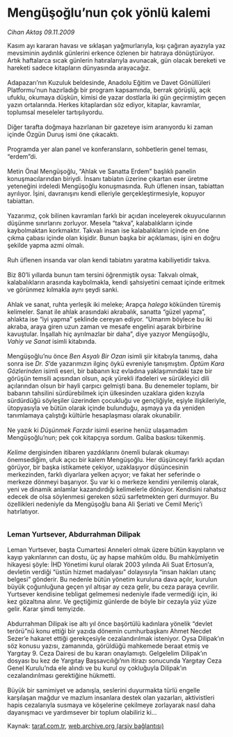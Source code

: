 # Mengüşoğlu’nun çok yönlü kalemi

*Cihan Aktaş 09.11.2009*

<div class="yazi">Kasım ayı kararan havası ve sıklaşan yağmurlarıyla, kışı çağıran ayazıyla yaz mevsiminin aydınlık günlerini erkence özlenen bir hatıraya dönüştürüyor. Artık haftalarca sıcak günlerin hatıralarıyla avunacak, gün olacak bereketi ve hareketi sadece kitapların dünyasında arayacağız. <br/><br/>Adapazarı’nın Kuzuluk beldesinde, Anadolu Eğitim ve Davet Gönüllüleri Platformu’nun hazırladığı bir program kapsamında, berrak görüşlü, açık ufuklu, okumaya düşkün, kimisi de yazar dostlarla iki gün geçirmiştim geçen yazın ortalarında.<b> </b>Herkes kitaplardan söz ediyor, kitaplar, kavramlar, toplumsal meseleler tartışılıyordu. <br/><br/>Diğer tarafta doğmaya hazırlanan bir gazeteye isim aranıyordu ki zaman içinde Özgün Duruş ismi öne çıkacaktı. <br/><br/>Programda yer alan panel ve konferansların, sohbetlerin genel teması, “erdem”di. <br/><br/>Metin Önal Mengüşoğlu, “Ahlak ve Sanatta Erdem” başlıklı panelin konuşmacılarından biriydi. İnsanı tabiatın üzerine çıkartan eser üretme yeteneğini irdeledi Mengüşoğlu konuşmasında. Ruh üflenen insan, tabiattan ayrılıyor. İşini, davranışını kendi elleriyle gerçekleştirmesiyle, kopuyor tabiattan. <br/><br/>Yazarımız, çok bilinen kavramları farklı bir açıdan inceleyerek okuyucularının düşünme sınırlarını zorluyor. Mesela “takva”, kalabalıkların içinde kaybolmaktan korkmaktır. Takvalı insan ise kalabalıkların içinde en öne çıkma çabası içinde olan kişidir. Bunun başka bir açıklaması, işini en doğru şekilde yapma azmi olmalı. <br/><br/>Ruh üflenen insanda var olan kendi tabiatını yaratma kabiliyetidir takva. <br/><br/>Biz 80’li yıllarda bunun tam tersini öğrenmiştik oysa: Takvalı olmak, kalabalıkların arasında kaybolmakla, kendi şahsiyetini cemaat içinde eritmek ve görünmez kılmakla aynı şeydi sanki. <br/><br/>Ahlak ve sanat, ruhta yerleşik iki meleke; Arapça <i>halega </i>kökünden türemiş kelimeler. Sanat ile ahlak arasındaki akrabalık, sanatta “güzel yapma”, ahlakta ise “iyi yapma” şeklinde cereyan ediyor. “Umarım böylece bu iki akraba, araya giren uzun zaman ve mesafe engelini aşarak birbirine kavuştular. İnşallah hiç ayrılmazlar bir daha”, diye yazıyor Mengüşoğlu, <i>Vahiy ve Sanat</i> isimli kitabında. <br/><br/>Mengüşoğlu’nu önce <i>Ben Asyalı Bir Ozan</i> isimli şiir kitabıyla tanımış, daha sonra ise <i>Dr. S</i>’de yazarımızın ilginç öykü evreniyle tanışmıştım. <i>Öptüm Kara Gözlerinden</i> isimli eseri, bir babanın kız evladına yaklaşımındaki taze bir görüşün temsili açısından olsun, açık yürekli ifadeleri ve sürükleyici dili açılarından olsun bir hayli çarpıcı gelmişti bana. Bu denemeler toplamı, bir babanın tahsilini sürdürebilmek için ülkesinden uzaklara giden kızıyla sürdürdüğü söyleşiler üzerinden çocukluğu ve gençliğiyle, eşiyle ilişkileriyle, ütopyasıyla ve bütün olarak içinde bulunduğu, aşmaya ya da yeniden tanımlamaya çalıştığı kültürle hesaplaşması olarak okunabilir. <br/><br/>Ne yazık ki <i>Düşünmek Farzdır</i> isimli eserine henüz ulaşamadım Mengüşoğlu’nun; pek çok kitapçıya sordum. Galiba baskısı tükenmiş. <i><br/><br/>Kelime</i> dergisinden itibaren yazdıklarını önemli bularak okumayı önemsediğim, ufuk açıcı bir kalem Mengüşoğlu. Her düşünceyi farklı açıdan görüyor, bir başka istikamete çekiyor, uzaklaşıyor düşüncesinin merkezinden, farklı diyarlara yelken açıyor; ve fakat her seferinde o merkeze dönmeyi başarıyor. Şu var ki o merkeze kendini yenilemiş olarak, yeni ve dinamik anlamlar kazandırdığı kelimelerle dönüyor. Kendisini rahatsız edecek de olsa söylenmesi gereken sözü sarfetmekten geri durmuyor. Bu özellikleri nedeniyle da Mengüşoğlu bana Ali Şeriati ve Cemil Meriç’i hatırlatıyor. <b><br/><br/><br/><font size="3">Leman Yurtsever, Abdurrahman Dilipak</font></b><font size="3"> <br/></font><br/>Leman Yurtsever, başta Cumartesi Anneleri olmak üzere bütün kayıpların ve kayıp yakınlarının can dostu, üç ay hapse mahkûm oldu. Bu mahkûmiyetin hikayesi şöyle: İHD Yönetimi kurul olarak 2003 yılında Ali Suat Ertosun’a, devletin verdiği “üstün hizmet madalyası” dolayısıyla “insan hakları utanç belgesi” gönderir. Bu nedenle bütün yönetim kuruluna dava açılır, kurulun büyük çoğunluğuna geçen yıl altışar ay ceza gelir, bu ceza paraya çevrilir. Yurtsever kendisine tebligat gelmemesi nedeniyle ifade vermediği için, iki kez gözaltına alınır. Ve geçtiğimiz günlerde de böyle bir cezayla yüz yüze gelir. Karar şimdi temyizde. <br/><br/>Abdurrahman Dilipak ise altı yıl önce başörtülü kadınlara yönelik “devlet terörü”nü konu ettiği bir yazıda dönemin cumhurbaşkanı Ahmet Necdet Sezer’e hakaret ettiği gerekçesiyle cezalandırılmak isteniyor. Oysa Dilipak’ın söz konusu yazısı, zamanında, görüldüğü mahkemede beraat etmiş ve Yargıtay 9. Ceza Dairesi de bu kararı onaylamıştı. Gelgelelim Dilipak’ın dosyası bu kez de Yargıtay Başsavcılığı’nın itirazı sonucunda Yargıtay Ceza Genel Kurulu’nda ele alındı ve bu kurul oy çokluğuyla Dilipak’ın cezalandırılması gerektiğine hükmetti. <br/><br/>Büyük bir samimiyet ve adanışla, seslerini duyurmakta türlü engelle karşılaşan mağdur ve mazlum insanlara destek olan yazarları, aktivistleri hapis cezalarıyla susmaya ve köşelerine çekilmeye zorlayarak nasıl daha dayanışmacı ve yardımsever bir toplum olabiliriz ki... 
              </div>

Kaynak: [taraf.com.tr](http://www.taraf.com.tr:80/makale/8394.htm), [web.archive.org (arşiv bağlantısı)](http://web.archive.org/web/20100323054056/http://www.taraf.com.tr:80/makale/8394.htm)
